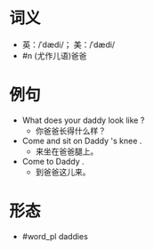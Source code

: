 # 词义
- 英：/ˈdædi/； 美：/ˈdædi/
- #n (尤作儿语)爸爸
# 例句
- What does your daddy look like ?
	- 你爸爸长得什么样？
- Come and sit on Daddy 's knee .
	- 来坐在爸爸腿上。
- Come to Daddy .
	- 到爸爸这儿来。
# 形态
- #word_pl daddies
